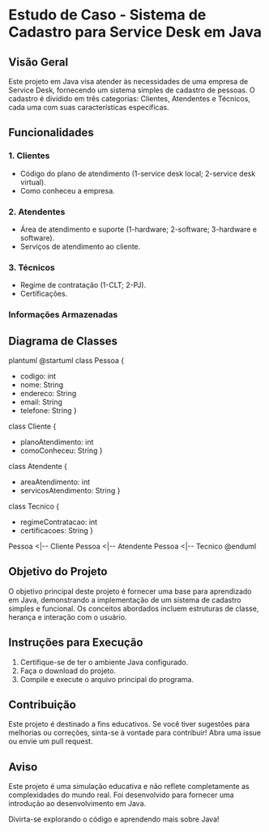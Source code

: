 # Estudo de Caso - Sistema de Cadastro para Service Desk em Java

## Visão Geral
Este projeto em Java visa atender às necessidades de uma empresa de Service Desk, fornecendo um sistema simples de cadastro de pessoas. O cadastro é dividido em três categorias: Clientes, Atendentes e Técnicos, cada uma com suas características específicas.

## Funcionalidades

### 1. Clientes
- Código do plano de atendimento (1-service desk local; 2-service desk virtual).
- Como conheceu a empresa.

### 2. Atendentes
- Área de atendimento e suporte (1-hardware; 2-software; 3-hardware e software).
- Serviços de atendimento ao cliente.

### 3. Técnicos
- Regime de contratação (1-CLT; 2-PJ).
- Certificações.

### Informações Armazenadas
## Diagrama de Classes

plantuml
@startuml
class Pessoa {
  - codigo: int
  - nome: String
  - endereco: String
  - email: String
  - telefone: String
}

class Cliente {
  - planoAtendimento: int
  - comoConheceu: String
}

class Atendente {
  - areaAtendimento: int
  - servicosAtendimento: String
}

class Tecnico {
  - regimeContratacao: int
  - certificacoes: String
}

Pessoa <|-- Cliente
Pessoa <|-- Atendente
Pessoa <|-- Tecnico
@enduml


## Objetivo do Projeto
O objetivo principal deste projeto é fornecer uma base para aprendizado em Java, demonstrando a implementação de um sistema de cadastro simples e funcional. Os conceitos abordados incluem estruturas de classe, herança e interação com o usuário.

## Instruções para Execução
1. Certifique-se de ter o ambiente Java configurado.
2. Faça o download do projeto.
3. Compile e execute o arquivo principal do programa.

## Contribuição
Este projeto é destinado a fins educativos. Se você tiver sugestões para melhorias ou correções, sinta-se à vontade para contribuir! Abra uma issue ou envie um pull request.

## Aviso
Este projeto é uma simulação educativa e não reflete completamente as complexidades do mundo real. Foi desenvolvido para fornecer uma introdução ao desenvolvimento em Java.

Divirta-se explorando o código e aprendendo mais sobre Java!
